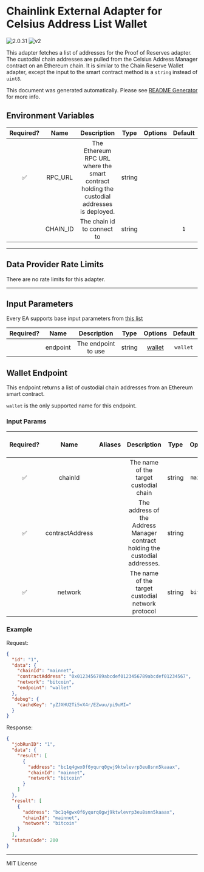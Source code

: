# Chainlink External Adapter for Celsius Address List Wallet

![2.0.31](https://img.shields.io/github/package-json/v/smartcontractkit/external-adapters-js?filename=packages/sources/celsius-address-list/package.json) ![v2](https://img.shields.io/badge/framework%20version-v2-blueviolet)

This adapter fetches a list of addresses for the Proof of Reserves adapter. The custodial chain addresses are pulled from the Celsius Address Manager contract on an Ethereum chain. It is similar to the Chain Reserve Wallet adapter, except the input to the smart contract method is a `string` instead of `uint8`.

This document was generated automatically. Please see [README Generator](../../scripts#readme-generator) for more info.

## Environment Variables

| Required? |   Name   |                                        Description                                         |  Type  | Options | Default |
| :-------: | :------: | :----------------------------------------------------------------------------------------: | :----: | :-----: | :-----: |
|    ✅     | RPC_URL  | The Ethereum RPC URL where the smart contract holding the custodial addresses is deployed. | string |         |         |
|           | CHAIN_ID |                                 The chain id to connect to                                 | string |         |   `1`   |

---

## Data Provider Rate Limits

There are no rate limits for this adapter.

---

## Input Parameters

Every EA supports base input parameters from [this list](../../core/bootstrap#base-input-parameters)

| Required? |   Name   |     Description     |  Type  |          Options           | Default  |
| :-------: | :------: | :-----------------: | :----: | :------------------------: | :------: |
|           | endpoint | The endpoint to use | string | [wallet](#wallet-endpoint) | `wallet` |

## Wallet Endpoint

This endpoint returns a list of custodial chain addresses from an Ethereum smart contract.

`wallet` is the only supported name for this endpoint.

### Input Params

| Required? |      Name       | Aliases |                                 Description                                  |  Type  |  Options  | Default | Depends On | Not Valid With |
| :-------: | :-------------: | :-----: | :--------------------------------------------------------------------------: | :----: | :-------: | :-----: | :--------: | :------------: |
|    ✅     |     chainId     |         |                    The name of the target custodial chain                    | string | `mainnet` |         |            |                |
|    ✅     | contractAddress |         | The address of the Address Manager contract holding the custodial addresses. | string |           |         |            |                |
|    ✅     |     network     |         |              The name of the target custodial network protocol               | string | `bitcoin` |         |            |                |

### Example

Request:

```json
{
  "id": "1",
  "data": {
    "chainId": "mainnet",
    "contractAddress": "0x0123456789abcdef0123456789abcdef01234567",
    "network": "bitcoin",
    "endpoint": "wallet"
  },
  "debug": {
    "cacheKey": "yZJXHU2Ti5vX4r/EZwuu/pi9uMI="
  }
}
```

Response:

```json
{
  "jobRunID": "1",
  "data": {
    "result": [
      {
        "address": "bc1q4gwx0f6yqurq0gwj9ktwlevrp3eu8snn5kaaax",
        "chainId": "mainnet",
        "network": "bitcoin"
      }
    ]
  },
  "result": [
    {
      "address": "bc1q4gwx0f6yqurq0gwj9ktwlevrp3eu8snn5kaaax",
      "chainId": "mainnet",
      "network": "bitcoin"
    }
  ],
  "statusCode": 200
}
```

---

MIT License

